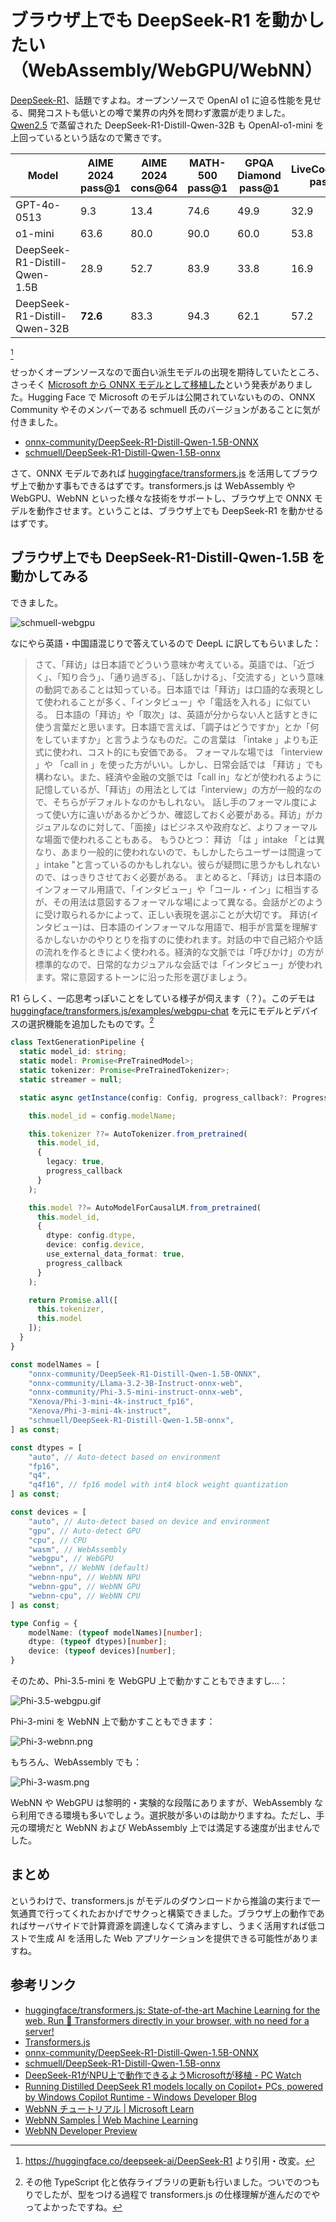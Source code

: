 # ブラウザ上でも DeepSeek-R1 を動かしたい（WebAssembly/WebGPU/WebNN）

[DeepSeek-R1](https://huggingface.co/deepseek-ai/DeepSeek-R1)、話題ですよね。オープンソースで OpenAI o1 に迫る性能を見せる、開発コストも低いとの噂で業界の内外を問わず激震が走りました。[Qwen2.5](https://huggingface.co/collections/Qwen/qwen25-66e81a666513e518adb90d9e) で蒸留された DeepSeek-R1-Distill-Qwen-32B も OpenAI-o1-mini を上回っているという話なので驚きです。

| Model                                    | AIME 2024 pass@1 | AIME 2024 cons@64 | MATH-500 pass@1 | GPQA Diamond pass@1 | LiveCodeBench pass@1 | CodeForces rating |
|------------------------------------------|------------------|-------------------|-----------------|----------------------|----------------------|-------------------|
| GPT-4o-0513                          | 9.3              | 13.4              | 74.6            | 49.9                 | 32.9                 | 759               |
| o1-mini                              | 63.6             | 80.0              | 90.0            | 60.0                 | 53.8                 | **1820**          |
| DeepSeek-R1-Distill-Qwen-1.5B       | 28.9             | 52.7              | 83.9            | 33.8                 | 16.9                 | 954               |
| DeepSeek-R1-Distill-Qwen-32B        | **72.6**         | 83.3              | 94.3            | 62.1                 | 57.2                 | 1691              |
[^1]

[^1]: <https://huggingface.co/deepseek-ai/DeepSeek-R1> より引用・改変。

せっかくオープンソースなので面白い派生モデルの出現を期待していたところ、さっそく [Microsoft から ONNX モデルとして移植した](https://blogs.windows.com/windowsdeveloper/2025/01/29/running-distilled-deepseek-r1-models-locally-on-copilot-pcs-powered-by-windows-copilot-runtime/)という発表がありました。Hugging Face で Microsoft のモデルは公開されていないものの、ONNX Community やそのメンバーである schmuell 氏のバージョンがあることに気が付きました。

* [onnx-community/DeepSeek-R1-Distill-Qwen-1.5B-ONNX](https://huggingface.co/onnx-community/DeepSeek-R1-Distill-Qwen-1.5B-ONNX)
* [schmuell/DeepSeek-R1-Distill-Qwen-1.5B-onnx](https://huggingface.co/schmuell/DeepSeek-R1-Distill-Qwen-1.5B-onnx)

さて、ONNX モデルであれば [huggingface/transformers.js](https://github.com/huggingface/transformers.js) を活用してブラウザ上で動かす事もできるはずです。transformers.js は WebAssembly や WebGPU、WebNN といった様々な技術をサポートし、ブラウザ上で ONNX モデルを動作させます。ということは、ブラウザ上でも DeepSeek-R1 を動かせるはずです。

## ブラウザ上でも DeepSeek-R1-Distill-Qwen-1.5B を動かしてみる

できました。

![schmuell-webgpu](./img/schmuell-webgpu.gif)

なにやら英語・中国語混じりで答えているので DeepL に訳してもらいました：

> さて、「拜访」は日本語でどういう意味か考えている。英語では、「近づく」、「知り合う」、「通り過ぎる」、「話しかける」、「交流する」という意味の動詞であることは知っている。日本語では「拜访」は口語的な表現として使われることが多く、「インタビュー」や「電話を入れる」に似ている。
> 日本語の「拜访」や「取次」は、英語が分からない人と話すときに使う言葉だと思います。日本語で言えば、「調子はどうですか」とか「何をしていますか」と言うようなものだ。この言葉は 「intake 」よりも正式に使われ、コスト的にも安価である。
> フォーマルな場では 「interview 」や 「call in 」を使った方がいい。しかし、日常会話では 「拜访 」でも構わない。また、経済や金融の文脈では「call in」などが使われるように記憶しているが、「拜访」の用法としては「interview」の方が一般的なので、そちらがデフォルトなのかもしれない。
> 話し手のフォーマル度によって使い方に違いがあるかどうか、確認しておく必要がある。拜访」がカジュアルなのに対して、「面接」はビジネスや政府など、よりフォーマルな場面で使われることもある。
> もうひとつ： 拜访 「は 」intake 「とは異なり、あまり一般的に使われないので、もしかしたらユーザーは間違って 」intake "と言っているのかもしれない。彼らが疑問に思うかもしれないので、はっきりさせておく必要がある。
> まとめると、「拜访」は日本語のインフォーマル用語で、「インタビュー」や「コール・イン」に相当するが、その用法は意図するフォーマルな場によって異なる。会話がどのように受け取られるかによって、正しい表現を選ぶことが大切です。
> 拜访(インタビュー)は、日本語のインフォーマルな用語で、相手が言葉を理解するかしないかのやりとりを指すのに使われます。対話の中で自己紹介や話の流れを作るときによく使われる。経済的な文脈では「呼びかけ」の方が標準的なので、日常的なカジュアルな会話では「インタビュー」が使われます。常に意図するトーンに沿った形を選びましょう。

R1 らしく、一応思考っぽいことをしている様子が伺えます（？）。このデモは [huggingface/transformers.js/examples/webgpu-chat](https://github.com/huggingface/transformers.js/tree/main/examples/webgpu-chat) を元にモデルとデバイスの選択機能を追加したものです。[^2]

[^2]: その他 TypeScript 化と依存ライブラリの更新も行いました。ついでのつもりでしたが、型をつける過程で transformers.js の仕様理解が進んだのでやってよかったですね。

```typescript
class TextGenerationPipeline {
  static model_id: string;
  static model: Promise<PreTrainedModel>;
  static tokenizer: Promise<PreTrainedTokenizer>;
  static streamer = null;

  static async getInstance(config: Config, progress_callback?: ProgressCallback) {

    this.model_id = config.modelName;

    this.tokenizer ??= AutoTokenizer.from_pretrained(
      this.model_id,
      {
        legacy: true,
        progress_callback
      }
    );

    this.model ??= AutoModelForCausalLM.from_pretrained(
      this.model_id,
      {
        dtype: config.dtype,
        device: config.device,
        use_external_data_format: true,
        progress_callback
      }
    );

    return Promise.all([
      this.tokenizer,
      this.model
    ]);
  }
}
```

```typescript
const modelNames = [
    "onnx-community/DeepSeek-R1-Distill-Qwen-1.5B-ONNX",
    "onnx-community/Llama-3.2-3B-Instruct-onnx-web",
    "onnx-community/Phi-3.5-mini-instruct-onnx-web",
    "Xenova/Phi-3-mini-4k-instruct_fp16",
    "Xenova/Phi-3-mini-4k-instruct",
    "schmuell/DeepSeek-R1-Distill-Qwen-1.5B-onnx",
] as const;

const dtypes = [
    "auto", // Auto-detect based on environment
    "fp16",
    "q4",
    "q4f16", // fp16 model with int4 block weight quantization
] as const;

const devices = [
    "auto", // Auto-detect based on device and environment
    "gpu", // Auto-detect GPU
    "cpu", // CPU
    "wasm", // WebAssembly
    "webgpu", // WebGPU
    "webnn", // WebNN (default)
    "webnn-npu", // WebNN NPU
    "webnn-gpu", // WebNN GPU
    "webnn-cpu", // WebNN CPU
] as const;

type Config = { 
    modelName: (typeof modelNames)[number]; 
    dtype: (typeof dtypes)[number];
    device: (typeof devices)[number]; 
}
```

そのため、Phi-3.5-mini を WebGPU 上で動かすこともできますし…：

![Phi-3.5-webgpu.gif](./img/Phi-3.5-webgpu.gif)

Phi-3-mini を WebNN 上で動かすこともできます：

![Phi-3-webnn.png](./img/Phi-3-webnn.png)

もちろん、WebAssembly でも：

![Phi-3-wasm.png](./img/Phi-3-wasm.png)

WebNN や WebGPU は黎明的・実験的な段階にありますが、WebAssembly なら利用できる環境も多いでしょう。選択肢が多いのは助かりますね。ただし、手元の環境だと WebNN および WebAssembly 上では満足する速度が出ませんでした。

## まとめ

というわけで、transformers.js がモデルのダウンロードから推論の実行まで一気通貫で行ってくれたおかげでサクっと構築できました。ブラウザ上の動作であればサーバサイドで計算資源を調達しなくて済みますし、うまく活用すれば低コストで生成 AI を活用した Web アプリケーションを提供できる可能性がありますね。

## 参考リンク

* [huggingface/transformers.js: State-of-the-art Machine Learning for the web. Run 🤗 Transformers directly in your browser, with no need for a server!](https://github.com/huggingface/transformers.js)
* [Transformers.js](https://huggingface.github.io/transformers.js/)
* [onnx-community/DeepSeek-R1-Distill-Qwen-1.5B-ONNX](https://huggingface.co/onnx-community/DeepSeek-R1-Distill-Qwen-1.5B-ONNX)
* [schmuell/DeepSeek-R1-Distill-Qwen-1.5B-onnx](https://huggingface.co/schmuell/DeepSeek-R1-Distill-Qwen-1.5B-onnx)
* [DeepSeek-R1がNPU上で動作できるようMicrosoftが移植 - PC Watch](https://pc.watch.impress.co.jp/docs/news/1658778.html)
* [Running Distilled DeepSeek R1 models locally on Copilot+ PCs, powered by Windows Copilot Runtime - Windows Developer Blog](https://blogs.windows.com/windowsdeveloper/2025/01/29/running-distilled-deepseek-r1-models-locally-on-copilot-pcs-powered-by-windows-copilot-runtime/)
* [WebNN チュートリアル | Microsoft Learn](https://learn.microsoft.com/ja-jp/windows/ai/directml/webnn-tutorial)
* [WebNN Samples | Web Machine Learning](https://webmachinelearning.github.io/webnn-samples-intro/)
* [WebNN Developer Preview](https://microsoft.github.io/webnn-developer-preview/)
